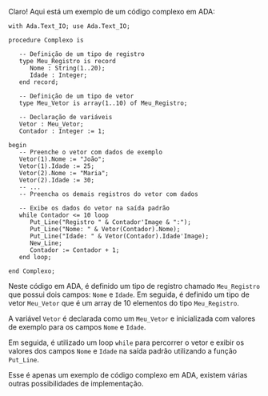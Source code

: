 Claro! Aqui está um exemplo de um código complexo em ADA:

```
with Ada.Text_IO; use Ada.Text_IO;

procedure Complexo is

   -- Definição de um tipo de registro
   type Meu_Registro is record
      Nome : String(1..20);
      Idade : Integer;
   end record;

   -- Definição de um tipo de vetor
   type Meu_Vetor is array(1..10) of Meu_Registro;

   -- Declaração de variáveis
   Vetor : Meu_Vetor;
   Contador : Integer := 1;

begin
   -- Preenche o vetor com dados de exemplo
   Vetor(1).Nome := "João";
   Vetor(1).Idade := 25;
   Vetor(2).Nome := "Maria";
   Vetor(2).Idade := 30;
   -- ...
   -- Preencha os demais registros do vetor com dados

   -- Exibe os dados do vetor na saída padrão
   while Contador <= 10 loop
      Put_Line("Registro " & Contador'Image & ":");
      Put_Line("Nome: " & Vetor(Contador).Nome);
      Put_Line("Idade: " & Vetor(Contador).Idade'Image);
      New_Line;
      Contador := Contador + 1;
   end loop;

end Complexo;
```

Neste código em ADA, é definido um tipo de registro chamado `Meu_Registro` que possui dois campos: `Nome` e `Idade`. Em seguida, é definido um tipo de vetor `Meu_Vetor` que é um array de 10 elementos do tipo `Meu_Registro`.

A variável `Vetor` é declarada como um `Meu_Vetor` e inicializada com valores de exemplo para os campos `Nome` e `Idade`.

Em seguida, é utilizado um loop `while` para percorrer o vetor e exibir os valores dos campos `Nome` e `Idade` na saída padrão utilizando a função `Put_Line`.

Esse é apenas um exemplo de código complexo em ADA, existem várias outras possibilidades de implementação.